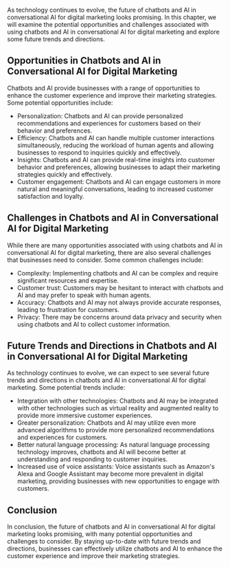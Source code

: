 
As technology continues to evolve, the future of chatbots and AI in conversational AI for digital marketing looks promising. In this chapter, we will examine the potential opportunities and challenges associated with using chatbots and AI in conversational AI for digital marketing and explore some future trends and directions.

Opportunities in Chatbots and AI in Conversational AI for Digital Marketing
---------------------------------------------------------------------------

Chatbots and AI provide businesses with a range of opportunities to enhance the customer experience and improve their marketing strategies. Some potential opportunities include:

* Personalization: Chatbots and AI can provide personalized recommendations and experiences for customers based on their behavior and preferences.
* Efficiency: Chatbots and AI can handle multiple customer interactions simultaneously, reducing the workload of human agents and allowing businesses to respond to inquiries quickly and effectively.
* Insights: Chatbots and AI can provide real-time insights into customer behavior and preferences, allowing businesses to adapt their marketing strategies quickly and effectively.
* Customer engagement: Chatbots and AI can engage customers in more natural and meaningful conversations, leading to increased customer satisfaction and loyalty.

Challenges in Chatbots and AI in Conversational AI for Digital Marketing
------------------------------------------------------------------------

While there are many opportunities associated with using chatbots and AI in conversational AI for digital marketing, there are also several challenges that businesses need to consider. Some common challenges include:

* Complexity: Implementing chatbots and AI can be complex and require significant resources and expertise.
* Customer trust: Customers may be hesitant to interact with chatbots and AI and may prefer to speak with human agents.
* Accuracy: Chatbots and AI may not always provide accurate responses, leading to frustration for customers.
* Privacy: There may be concerns around data privacy and security when using chatbots and AI to collect customer information.

Future Trends and Directions in Chatbots and AI in Conversational AI for Digital Marketing
------------------------------------------------------------------------------------------

As technology continues to evolve, we can expect to see several future trends and directions in chatbots and AI in conversational AI for digital marketing. Some potential trends include:

* Integration with other technologies: Chatbots and AI may be integrated with other technologies such as virtual reality and augmented reality to provide more immersive customer experiences.
* Greater personalization: Chatbots and AI may utilize even more advanced algorithms to provide more personalized recommendations and experiences for customers.
* Better natural language processing: As natural language processing technology improves, chatbots and AI will become better at understanding and responding to customer inquiries.
* Increased use of voice assistants: Voice assistants such as Amazon's Alexa and Google Assistant may become more prevalent in digital marketing, providing businesses with new opportunities to engage with customers.

Conclusion
----------

In conclusion, the future of chatbots and AI in conversational AI for digital marketing looks promising, with many potential opportunities and challenges to consider. By staying up-to-date with future trends and directions, businesses can effectively utilize chatbots and AI to enhance the customer experience and improve their marketing strategies.
